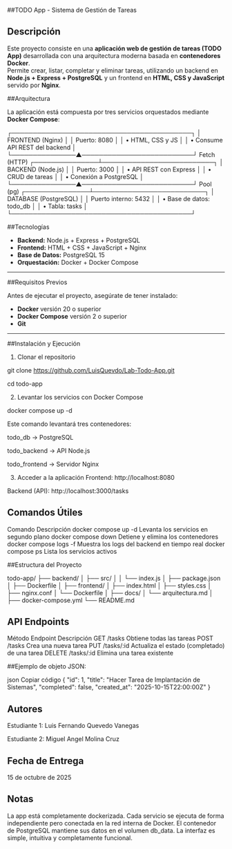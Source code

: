 ##TODO App - Sistema de Gestión de Tareas

## Descripción
Este proyecto consiste en una **aplicación web de gestión de tareas (TODO App)** desarrollada con una arquitectura moderna basada en **contenedores Docker**.  
Permite crear, listar, completar y eliminar tareas, utilizando un backend en **Node.js + Express + PostgreSQL** y un frontend en **HTML, CSS y JavaScript** servido por **Nginx**.



##Arquitectura

La aplicación está compuesta por tres servicios orquestados mediante **Docker Compose**:

┌──────────────────────────────────────────┐
│ FRONTEND (Nginx)                         │
│ Puerto: 8080                             │
│ • HTML, CSS y JS                         │
│ • Consume API REST del backend           │
└───────────────▲──────────────────────────┘
            Fetch (HTTP)
┌───────────────┴──────────────────────────┐
│ BACKEND (Node.js)                        │
│ Puerto: 3000                             │
│ • API REST con Express                   │
│ • CRUD de tareas                         │
│ • Conexión a PostgreSQL                  │
└───────────────▲──────────────────────────┘
             Pool (pg)
┌───────────────┴──────────────────────────┐
│ DATABASE (PostgreSQL)                    │
│ Puerto interno: 5432                     │
│ • Base de datos: todo_db                 │
│ • Tabla: tasks                           │
└──────────────────────────────────────────┘

 ##Tecnologías

- **Backend:** Node.js + Express + PostgreSQL  
- **Frontend:** HTML + CSS + JavaScript + Nginx  
- **Base de Datos:** PostgreSQL 15  
- **Orquestación:** Docker + Docker Compose  

---

##Requisitos Previos

Antes de ejecutar el proyecto, asegúrate de tener instalado:

- **Docker** versión 20 o superior  
- **Docker Compose** versión 2 o superior  
- **Git**

---

##Instalación y Ejecución

1. Clonar el repositorio

git clone https://github.com/LuisQuevdo/Lab-Todo-App.git

cd todo-app

2. Levantar los servicios con Docker Compose

docker compose up -d

Este comando levantará tres contenedores:

todo_db → PostgreSQL

todo_backend → API Node.js

todo_frontend → Servidor Nginx

3. Acceder a la aplicación
Frontend: http://localhost:8080

Backend (API): http://localhost:3000/tasks

## Comandos Útiles
Comando	Descripción
docker compose up -d	Levanta los servicios en segundo plano
docker compose down	Detiene y elimina los contenedores
docker compose logs -f 	Muestra los logs del backend en tiempo real
docker compose ps	Lista los servicios activos


##Estructura del Proyecto

todo-app/
├── backend/
│   ├── src/
│   │   └── index.js
│   ├── package.json
│   ├── Dockerfile
│
├── frontend/
│   ├── index.html
│   ├── styles.css
│   ├── nginx.conf
│   └── Dockerfile
│
├── docs/
│   └── arquitectura.md
│
├── docker-compose.yml
└── README.md

## API Endpoints

Método	Endpoint	Descripción
GET	/tasks	        Obtiene todas las tareas
POST	/tasks	        Crea una nueva tarea
PUT	/tasks/:id	Actualiza el estado (completado) de una tarea
DELETE	/tasks/:id	Elimina una tarea existente

##Ejemplo de objeto JSON:

json
Copiar código
{
  "id": 1,
  "title": "Hacer Tarea de Implantación de Sistemas",
  "completed": false,
  "created_at": "2025-10-15T22:00:00Z"
}

## Autores
Estudiante 1: Luis Fernando Quevedo Vanegas

Estudiante 2: Miguel Angel Molina Cruz

## Fecha de Entrega
15 de octubre de 2025

## Notas

La app está completamente dockerizada.
Cada servicio se ejecuta de forma independiente pero conectada en la red interna de Docker.
El contenedor de PostgreSQL mantiene sus datos en el volumen db_data.
La interfaz es simple, intuitiva y completamente funcional.
